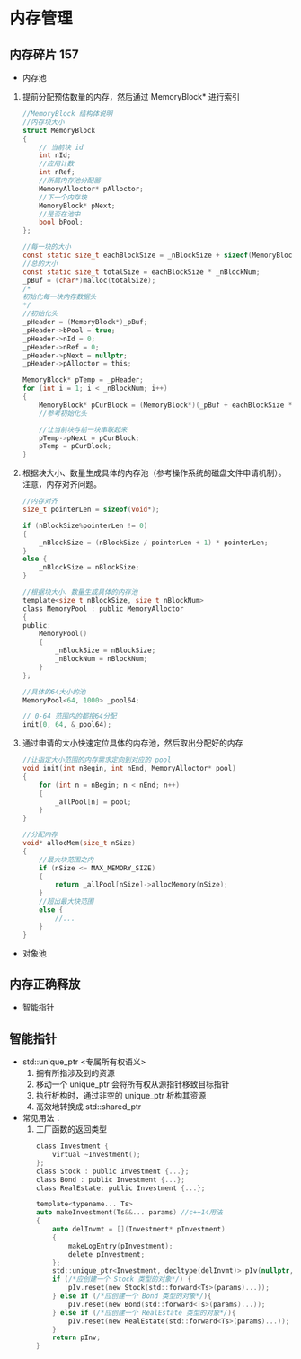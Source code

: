 # 内存管理


## 内存碎片 157
- 内存池
1. 提前分配预估数量的内存，然后通过 MemoryBlock* 进行索引
    ```c
    //MemoryBlock 结构体说明
    //内存块大小
    struct MemoryBlock
    {
        // 当前块 id
        int nId;
        //应用计数
        int nRef;
        //所属内存池分配器
        MemoryAlloctor* pAlloctor;
        //下一个内存块
        MemoryBlock* pNext;
        //是否在池中
        bool bPool;
    };
    
    //每一块的大小
    const static size_t eachBlockSize = _nBlockSize + sizeof(MemoryBlock);
    //总的大小
    const static size_t totalSize = eachBlockSize * _nBlockNum;
    _pBuf = (char*)malloc(totalSize);
    /*
    初始化每一块内存数据头
    */
    //初始化头
    _pHeader = (MemoryBlock*)_pBuf;
    _pHeader->bPool = true;
    _pHeader->nId = 0;
    _pHeader->nRef = 0;
    _pHeader->pNext = nullptr;
    _pHeader->pAlloctor = this;

    MemoryBlock* pTemp = _pHeader;
    for (int i = 1; i < _nBlockNum; i++)
    {
        MemoryBlock* pCurBlock = (MemoryBlock*)(_pBuf + eachBlockSize * i);
        //参考初始化头

        //让当前块与前一块串联起来
        pTemp->pNext = pCurBlock;
        pTemp = pCurBlock;
    }
2. 根据块大小、数量生成具体的内存池（参考操作系统的磁盘文件申请机制）。注意，内存对齐问题。    
    ```c
    //内存对齐
    size_t pointerLen = sizeof(void*);

    if (nBlockSize%pointerLen != 0)
    {
        _nBlockSize = (nBlockSize / pointerLen + 1) * pointerLen;
    }
    else {
        _nBlockSize = nBlockSize;
    }

    //根据块大小、数量生成具体的内存池
    template<size_t nBlockSize, size_t nBlockNum>
    class MemoryPool : public MemoryAlloctor
    {
    public:
        MemoryPool()
        {
            _nBlockSize = nBlockSize;
            _nBlockNum = nBlockNum;
        }
    };

    //具体的64大小的池
    MemoryPool<64, 1000> _pool64;

    // 0-64 范围内的都按64分配
	init(0, 64, &_pool64);

3. 通过申请的大小快速定位具体的内存池，然后取出分配好的内存
    ```c
    //让指定大小范围的内存需求定向到对应的 pool
	void init(int nBegin, int nEnd, MemoryAlloctor* pool)
	{
		for (int n = nBegin; n < nEnd; n++)
		{
			_allPool[n] = pool;
		}
	}
    
    //分配内存
	void* allocMem(size_t nSize)
	{
        //最大块范围之内
		if (nSize <= MAX_MEMORY_SIZE)
		{
			return _allPool[nSize]->allocMemory(nSize);
		}
		//超出最大块范围
		else {
            //...
		}
	}
- 对象池

## 内存正确释放
- 智能指针


## 智能指针
- std::unique_ptr <专属所有权语义>
    1. 拥有所指涉及到的资源
    2. 移动一个 unique_ptr 会将所有权从源指针移致目标指针
    3. 执行析构时，通过非空的 unique_ptr 析构其资源
    4. 高效地转换成 std::shared_ptr
- 常见用法：
    1. 工厂函数的返回类型
        ```c
        class Investment {
            virtual ~Investment();
        };
        class Stock : public Investment {...};
        class Bond : public Investment {...};
        class RealEstate: public Investment {...};

        template<typename... Ts>
        auto makeInvestment(Ts&&... params) //c++14用法
        {
            auto delInvmt = [](Investment* pInvestment)
            {
                makeLogEntry(pInvestment);
                delete pInvestment;
            };
            std::unique_ptr<Investment, decltype(delInvmt)> pIv(nullptr, delInvmt);
            if (/*应创建一个 Stock 类型的对象*/) {
                pIv.reset(new Stock(std::forward<Ts>(params)...));
            } else if (/*应创建一个 Bond 类型的对象*/){
                pIv.reset(new Bond(std::forward<Ts>(params)...));
            } else if (/*应创建一个 RealEstate 类型的对象*/){
                pIv.reset(new RealEstate(std::forward<Ts>(params)...));
            }
            return pInv;
        }
